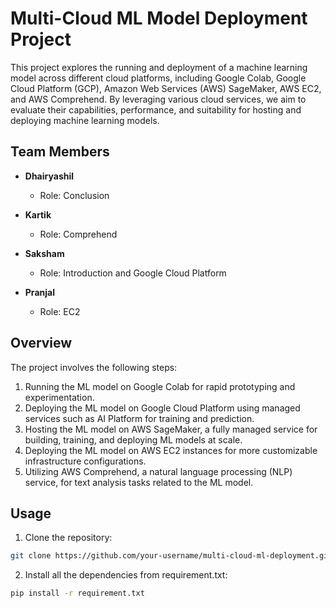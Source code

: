 # Multi-Cloud ML Model Deployment Project

This project explores the running and deployment of a machine learning model across different cloud platforms, including Google Colab, Google Cloud Platform (GCP), Amazon Web Services (AWS) SageMaker, AWS EC2, and AWS Comprehend. By leveraging various cloud services, we aim to evaluate their capabilities, performance, and suitability for hosting and deploying machine learning models.

## Team Members

- **Dhairyashil**
  - Role: Conclusion
    
- **Kartik**
  - Role: Comprehend
    
- **Saksham**
  - Role: Introduction and Google Cloud Platform
    
- **Pranjal**
  - Role: EC2

## Overview

The project involves the following steps:

1. Running the ML model on Google Colab for rapid prototyping and experimentation.
2. Deploying the ML model on Google Cloud Platform using managed services such as AI Platform for training and prediction.
3. Hosting the ML model on AWS SageMaker, a fully managed service for building, training, and deploying ML models at scale.
4. Deploying the ML model on AWS EC2 instances for more customizable infrastructure configurations.
5. Utilizing AWS Comprehend, a natural language processing (NLP) service, for text analysis tasks related to the ML model.

## Usage

1. Clone the repository:

```bash
git clone https://github.com/your-username/multi-cloud-ml-deployment.git
```

2. Install all the dependencies from requirement.txt:

```bash
pip install -r requirement.txt
```
